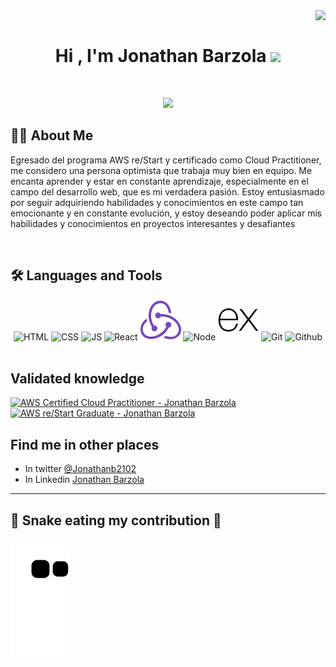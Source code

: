 <img align="right" src="https://komarev.com/ghpvc/?username=jonathanbarzola&style=for-the-badge">
<br>

<h1 align="center">Hi , I'm Jonathan Barzola <img src="https://media.giphy.com/media/hvRJCLFzcasrR4ia7z/giphy.gif" width="35"></h1>
<br>
<p align="center">
 <a href="https://github.com/DenverCoder1/readme-typing-svg"><img src="https://readme-typing-svg.herokuapp.com?size=30&duration=5001&color=5EB0F7&background=FF31B700&lines=Full+Stack+Web+Developer"></a>
</p>


## :man_technologist: About Me
   
<div>
  <p>Egresado del programa AWS re/Start y certificado como Cloud Practitioner, me considero una persona optimista que trabaja muy bien en equipo. Me encanta aprender y estar en constante aprendizaje, especialmente en el campo del desarrollo web, que es mi verdadera pasión. Estoy entusiasmado por seguir adquiriendo habilidades y conocimientos en este campo tan emocionante y en constante evolución, y estoy deseando poder aplicar mis habilidades y conocimientos en proyectos interesantes y desafiantes</p>
</div>

<br>

## :hammer_and_wrench: Languages and Tools
<div style="display: inline_block" align="center">
  <img alt="HTML" height="65" width="65" src="https://media.giphy.com/media/XAxylRMCdpbEWUAvr8/giphy.gif">
  <img alt="CSS" height="65" width="65" src="https://media.giphy.com/media/fsEaZldNC8A1PJ3mwp/giphy.gif">
  <img alt="JS" height="60" width="60" src="https://media.giphy.com/media/ln7z2eWriiQAllfVcn/giphy.gif">
  <img alt="React" height="65" width="65" src="https://media.giphy.com/media/eNAsjO55tPbgaor7ma/giphy.gif">
  <img alt="Redux" height="65" width="65" src="https://raw.githubusercontent.com/devicons/devicon/master/icons/redux/redux-original.svg">
  <img alt="Node" height="65" width="65" src="https://media.giphy.com/media/kdFc8fubgS31b8DsVu/giphy.gif">
  <img alt="Express" height="65" width="65" src="https://raw.githubusercontent.com/devicons/devicon/master/icons/express/express-original.svg">
  <!-- <img alt="Sequelize" height="50" width="50" src="https://raw.githubusercontent.com/devicons/devicon/master/icons/sequelize/sequelize-original.svg"> -->
  <!-- <img alt="MySQL" height="50" width="50" src="https://raw.githubusercontent.com/devicons/devicon/master/icons/mysql/mysql-original-wordmark.svg"> -->
  <!-- <img alt="PostgreSQL" height="50" width="50" src="https://raw.githubusercontent.com/devicons/devicon/master/icons/postgresql/postgresql-original.svg"> -->
  <img alt="Git" height="65" width="120" src="https://media.giphy.com/media/kH1DBkPNyZPOk0BxrM/giphy.gif">
  <img alt="Github" height="65" width="65" src="https://media.giphy.com/media/KzJkzjggfGN5Py6nkT/giphy.gif">
  <!-- <img alt="Firebase" height="50" width="50" src="https://media.giphy.com/media/Ri2TUcKlaOcaDBxFpY/giphy.gif"> -->
</div>
  
<br>

## Validated knowledge
<a href="https://www.credly.com/badges/99b710b4-46cb-4eb9-ab98-22b67103b76d/public_url" target="_blank"><img height="130" width="130" src="https://images.credly.com/size/680x680/images/00634f82-b07f-4bbd-a6bb-53de397fc3a6/image.png" alt="AWS Certified Cloud Practitioner - Jonathan Barzola"></a>
<a href="https://www.credly.com/badges/a3a2de26-7b11-4488-9cc9-43a504f7fa78/public_url" target="_blank"><img height="130" width="130" src="https://images.credly.com/size/340x340/images/44e2c252-5d19-4574-9646-005f7225bf53/image.png" alt="AWS re/Start Graduate - Jonathan Barzola"></a>


## Find me in other places
-   In twitter  [@Jonathanb2102](https://twitter.com/jonathanb2102)
-   In Linkedin [Jonathan Barzola](https://www.linkedin.com/in/jonathanbarzola/)
   
---
## 🐍 Snake eating my contribution 🐍
![snake gif](https://github.com/jonathanbarzola/jonathanbarzola/blob/output/github-contribution-grid-snake.svg)

<!--![](https://komarev.com/ghpvc/?username=jonathanbarzola&style=for-the-badge)-->
